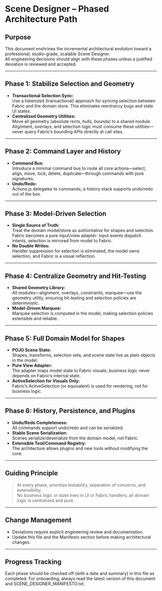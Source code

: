 # Scene Designer – Phased Architecture Path

## Purpose
This document enshrines the incremental architectural evolution toward a professional, studio-grade, scalable Scene Designer.  
All engineering decisions should align with these phases unless a justified deviation is reviewed and accepted.

---

## Phase 1: Stabilize Selection and Geometry

- **Transactional Selection Sync:**  
  Use a tokenized (transactional) approach for syncing selection between Fabric and the domain store. This eliminates reentrancy bugs and stale UI states.
- **Centralized Geometry Utilities:**  
  Move all geometry (absolute rects, hulls, bounds) to a shared module.  
  Alignment, overlays, and selection logic must consume these utilities—never query Fabric’s bounding APIs directly at call sites.

---

## Phase 2: Command Layer and History

- **Command Bus:**  
  Introduce a minimal command bus to route all core actions—select, align, move, lock, delete, duplicate—through commands with pure signatures.
- **Undo/Redo:**  
  Actions.js delegates to commands; a history stack supports undo/redo out of the box.

---

## Phase 3: Model-Driven Selection

- **Single Source of Truth:**  
  Treat the domain model/store as authoritative for shapes and selection.  
  Fabric becomes a pure input/view adapter: input events dispatch intents, selection is mirrored from model to Fabric.
- **No Double Writes:**  
  Handler suppression for selection is eliminated; the model owns selection, and Fabric is a visual reflection.

---

## Phase 4: Centralize Geometry and Hit-Testing

- **Shared Geometry Library:**  
  All modules—alignment, overlays, constraints, marquee—use the geometry utility, ensuring hit-testing and selection policies are deterministic.
- **Model-Driven Marquee:**  
  Marquee selection is computed in the model, making selection policies extensible and reliable.

---

## Phase 5: Full Domain Model for Shapes

- **POJO Scene State:**  
  Shapes, transforms, selection sets, and scene state live as plain objects in the model.
- **Pure View Adapter:**  
  The adapter maps model state to Fabric visuals; business logic never depends on Fabric’s internal state.
- **ActiveSelection for Visuals Only:**  
  Fabric’s ActiveSelection (or equivalent) is used for rendering, not for business logic.

---

## Phase 6: History, Persistence, and Plugins

- **Undo/Redo Completeness:**  
  All commands support undo/redo and can be serialized.
- **Stable Scene Serialization:**  
  Scenes serialize/deserialize from the domain model, not Fabric.
- **Extensible Tool/Command Registry:**  
  The architecture allows plugins and new tools without modifying the core.

---

## Guiding Principle

> At every phase, prioritize testability, separation of concerns, and extensibility.  
> No business logic or state lives in UI or Fabric handlers; all domain logic is centralized and pure.

---

## Change Management

- Deviations require explicit engineering review and documentation.
- Update this file and the Manifesto section before making architectural changes.

---

## Progress Tracking

Each phase should be checked off (with a date and summary) in this file as completed.
For onboarding, always read the latest version of this document and SCENE_DESIGNER_MANIFESTO.txt.

